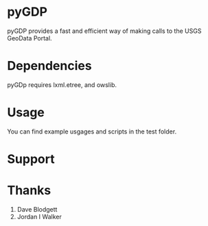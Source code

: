 pyGDP
==============

pyGDP provides a fast and efficient way of making calls to the USGS GeoData Portal.

Dependencies
=============
pyGDp requires lxml.etree, and owslib.

Usage
==============

You can find example usgages and scripts in the test folder.

Support
=============

Thanks
=============
1. Dave Blodgett
2. Jordan I Walker